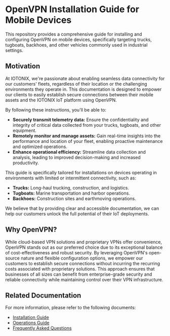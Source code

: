 # OpenVPN Installation Guide for Mobile Devices

This repository provides a comprehensive guide for installing and configuring OpenVPN on mobile devices, specifically targeting trucks, tugboats, backhoes, and other vehicles commonly used in industrial settings.

## Motivation

At IOTONIX, we're passionate about enabling seamless data connectivity for our customers' fleets, regardless of their location or the challenging environments they operate in. This documentation is designed to empower our clients to easily establish secure connections between their mobile assets and the IOTONIX IoT platform using OpenVPN.

By following these instructions, you'll be able to:

- **Securely transmit telemetry data:** Ensure the confidentiality and integrity of critical data collected from your trucks, tugboats, and other equipment.
- **Remotely monitor and manage assets:** Gain real-time insights into the performance and location of your fleet, enabling proactive maintenance and optimized operations.
- **Enhance operational efficiency:** Streamline data collection and analysis, leading to improved decision-making and increased productivity.

This guide is specifically tailored for installations on devices operating in environments with limited or intermittent connectivity, such as:

- **Trucks:** Long-haul trucking, construction, and logistics.
- **Tugboats:** Marine transportation and harbor operations.
- **Backhoes:** Construction sites and earthmoving operations.

We believe that by providing clear and accessible documentation, we can help our customers unlock the full potential of their IoT deployments.

## Why OpenVPN?

While cloud-based VPN solutions and proprietary VPNs offer convenience, OpenVPN stands out as our preferred choice due to its exceptional balance of cost-effectiveness and robust security. By leveraging OpenVPN's open-source nature and flexible configuration options, we empower our customers to establish secure connections without incurring the recurring costs associated with proprietary solutions. This approach ensures that businesses of all sizes can benefit from enterprise-grade security and reliable connectivity while maintaining control over their VPN infrastructure.

## Related Documentation

For more information, please refer to the following documents:

- [Installation Guide](INSTALL.md)
- [Operations Guide](OPERATIONS.md)
- [Frequently Asked Questions](FAQ.md)
